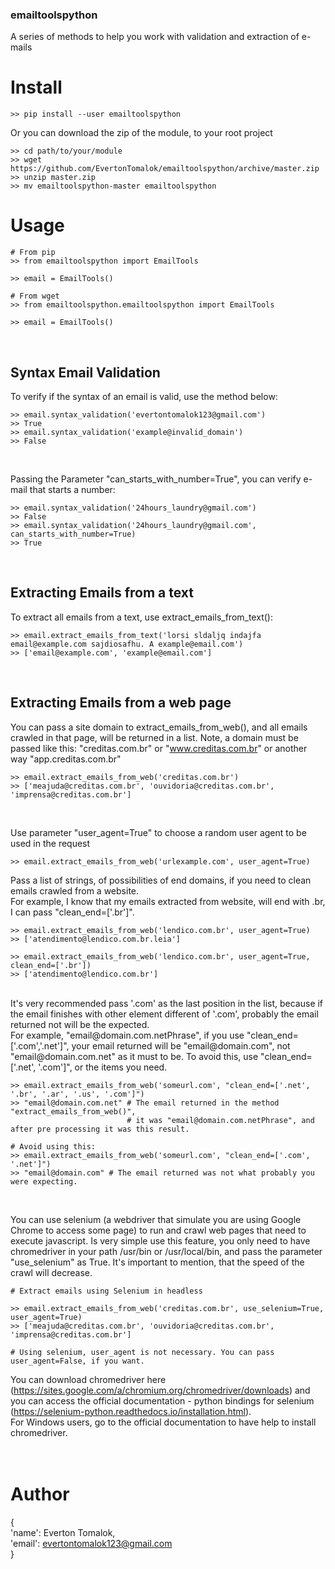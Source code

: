 ### emailtoolspython
A series of methods to help you work with validation and extraction of e-mails
<br>

# Install

    >> pip install --user emailtoolspython
    
    
Or you can download the zip of the module, to your root project
    
    >> cd path/to/your/module
    >> wget https://github.com/EvertonTomalok/emailtoolspython/archive/master.zip
    >> unzip master.zip
    >> mv emailtoolspython-master emailtoolspython

# Usage

    # From pip
    >> from emailtoolspython import EmailTools

    >> email = EmailTools()
    
    # From wget
    >> from emailtoolspython.emailtoolspython import EmailTools

    >> email = EmailTools()

<br>

## Syntax Email Validation
To verify if the syntax of an email is valid, use the method below:
    
    >> email.syntax_validation('evertontomalok123@gmail.com')
    >> True
    >> email.syntax_validation('example@invalid_domain')
    >> False
<br>
    
Passing the Parameter "can_starts_with_number=True", you can verify e-mail that starts a number:

    >> email.syntax_validation('24hours_laundry@gmail.com')
    >> False
    >> email.syntax_validation('24hours_laundry@gmail.com', can_starts_with_number=True)
    >> True
<br>
    
 ## Extracting Emails from a text
To extract all emails from a text, use extract_emails_from_text():
    
    >> email.extract_emails_from_text('lorsi sldaljq indajfa email@example.com sajdiosafhu. A example@email.com')
    >> ['email@example.com', 'example@email.com']

<br>

## Extracting Emails from a web page
You can pass a site domain to extract_emails_from_web(), and all emails crawled in that page, will be returned in a list. 
Note, a domain must be passed like this: "creditas.com.br" or "www.creditas.com.br" or another way "app.creditas.com.br"

    >> email.extract_emails_from_web('creditas.com.br')
    >> ['meajuda@creditas.com.br', 'ouvidoria@creditas.com.br', 'imprensa@creditas.com.br']
<br>

Use parameter "user_agent=True" to choose a random user agent to be used in the request
    
    >> email.extract_emails_from_web('urlexample.com', user_agent=True)
    
Pass a list of strings, of possibilities of end domains, if you need to clean emails crawled from a website.<br>
For example, I know that my emails extracted from website, will end with .br, I can pass "clean_end=['.br']". 

    >> email.extract_emails_from_web('lendico.com.br', user_agent=True)
    >> ['atendimento@lendico.com.br.leia']

    >> email.extract_emails_from_web('lendico.com.br', user_agent=True, clean_end=['.br'])
    >> ['atendimento@lendico.com.br']

<br>
It's very recommended pass '.com' as the last position in the list, because if the email finishes with other element
different of '.com', probably the email returned not will be the expected.<br>
For example, "email@domain.com.netPhrase", if you use "clean_end=['.com','.net']", your email returned will be "email@domain.com", 
not "email@domain.com.net" as it must to be. To avoid this, use "clean_end=['.net', '.com']", or the items you need.

    >> email.extract_emails_from_web('someurl.com', "clean_end=['.net', '.br', '.ar', '.us', '.com']")
    >> "email@domain.com.net" # The email returned in the method "extract_emails_from_web()", 
                              # it was "email@domain.com.netPhrase", and after pre processing it was this result.

    # Avoid using this:
    >> email.extract_emails_from_web('someurl.com', "clean_end=['.com', '.net']")
    >> "email@domain.com" # The email returned was not what probably you were expecting.
    
 <br>
 
 You can use selenium (a webdriver that simulate you are using Google Chrome to access some page) to run and crawl web pages
 that need to execute javascript.
 Is very simple use this feature, you only need to have chromedriver in your path /usr/bin or /usr/local/bin, and pass the parameter
 "use_selenium" as True. It's important to mention, that the speed of the crawl will decrease.
 
    # Extract emails using Selenium in headless
    
    >> email.extract_emails_from_web('creditas.com.br', use_selenium=True, user_agent=True) 
    >> ['meajuda@creditas.com.br', 'ouvidoria@creditas.com.br', 'imprensa@creditas.com.br']
    
    # Using selenium, user_agent is not necessary. You can pass user_agent=False, if you want.
    
 You can download chromedriver here (https://sites.google.com/a/chromium.org/chromedriver/downloads) and you can access the
 official documentation - python bindings for selenium (https://selenium-python.readthedocs.io/installation.html).<br>
 For Windows users, go to the official documentation to have help to install chromedriver.
<br><br><br>
# Author
{
<br>'name': Everton Tomalok,<br>
'email': evertontomalok123@gmail.com<br>
}
